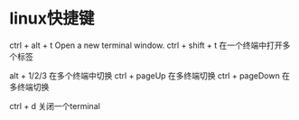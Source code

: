 # linux快捷键

ctrl + alt + t      Open a new terminal window.
ctrl + shift + t    在一个终端中打开多个标签

alt + 1/2/3     在多个终端中切换
ctrl + pageUp   在多终端切换
ctrl + pageDown 在多终端切换

ctrl + d    关闭一个terminal